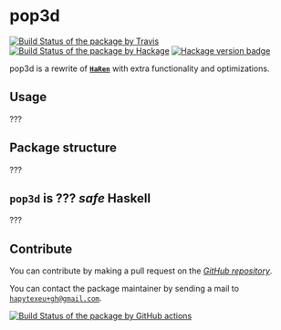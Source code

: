 # pop3d
[![Build Status of the package by Travis](https://travis-ci.com/hapytex/pop3d.svg?branch=master)](https://travis-ci.com/hapytex/pop3d)
[![Build Status of the package by Hackage](https://matrix.hackage.haskell.org/api/v2/packages/pop3d/badge)](https://matrix.hackage.haskell.org/#/package/pop3d)
[![Hackage version badge](https://img.shields.io/hackage/v/pop3d.svg)](https://hackage.haskell.org/package/pop3d)

pop3d is a rewrite of [**`HaRen`**](https://github.com/RoaldFre/haren) with
extra functionality and optimizations.

## Usage

???

## Package structure

???

## `pop3d` is ??? *safe* Haskell

???

## Contribute

You can contribute by making a pull request on the [*GitHub
repository*](https://github.com/hapytex/pop3d).

You can contact the package maintainer by sending a mail to
[`hapytexeu+gh@gmail.com`](mailto:hapytexeu+gh@gmail.com).

[![Build Status of the package by GitHub actions](https://github.com/hapytex/pop3d/actions/workflows/build-ci.yml/badge.svg)](https://github.com/hapytex/pop3d/actions/workflows/build-ci.yml)
